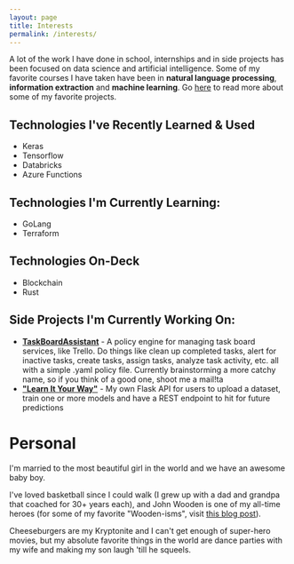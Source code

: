 ```yaml
---
layout: page
title: Interests
permalink: /interests/
---
```


A lot of the work I have done in school, internships and in side projects has been focused on data science and artificial intelligence. Some of my favorite courses I have taken have been in **natural language processing**, **information extraction** and **machine learning**. Go [here](projects.md) to read more about some of my favorite projects.

## Technologies I've Recently Learned & Used
- Keras
- Tensorflow
- Databricks
- Azure Functions

## Technologies I'm Currently Learning:
- GoLang
- Terraform

## Technologies On-Deck
- Blockchain
- Rust

## Side Projects I'm Currently Working On:
- [**TaskBoardAssistant**](https://github.com/tbarlow12/task-board-assistant) - A policy engine for managing task board services, like Trello. Do things like clean up completed tasks, alert for inactive tasks, create tasks, assign tasks, analyze task activity, etc. all with a simple .yaml policy file. Currently brainstorming a more catchy name, so if you think of a good one, shoot me a mail!ta
- [**"Learn It Your Way"**](https://github.com/tbarlow12/Learn-It-Your-Way) - My own Flask API for users to upload a dataset, train one or more models and have a REST endpoint to hit for future predictions

# Personal

I'm married to the most beautiful girl in the world and we have an awesome baby boy. 

I've loved basketball since I could walk (I grew up with a dad and grandpa that coached for 30+ years each), and John Wooden is one of my all-time heroes (for some of my favorite "Wooden-isms", visit [this blog post](/woodenisms/)).

Cheeseburgers are my Kryptonite and I can't get enough of super-hero movies, but my absolute favorite things in the world are dance parties with my wife and making my son laugh 'till he squeels.